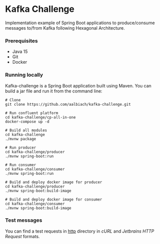# Kafka Challenge

Implementation example of Spring Boot applications to produce/consume messages to/from Kafka following Hexagonal
Architecture.

### Prerequisites

- Java 15
- Git
- Docker

### Running locally

Kafka-challenge is a Spring Boot application built using Maven. You can build a jar file and run it from the command
line:

```shell
# Clone
git clone https://github.com/aalbiach/kafka-challenge.git

# Run confluent platform
cd kafka-challenge/cp-all-in-one
docker-compose up -d

# Build all modules
cd kafka-challenge
./mvnw package

# Run producer
cd kafka-challenge/producer
./mvnw spring-boot:run

# Run consumer
cd kafka-challenge/consumer
./mvnw spring-boot:run

# Build and deploy docker image for producer
cd kafka-challenge/producer
./mvnw spring-boot:build-image

# Build and deploy docker image for consumer
cd kafka-challenge/consumer
./mvnw spring-boot:build-image
```

### Test messages

You can find a test requests in [http](http) directory in _cURL_ and _Jetbrains HTTP Request_ formats.
